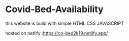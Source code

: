 # Covid-Bed-Availability

this website is build with simple HTML CSS JAVASCRIPT 

hosted on netlify :https://co-bed2k19.netlify.app/



